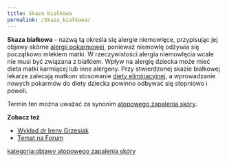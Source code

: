 ```yaml
---
title: Skaza białkowa
permalink: /Skaza_białkowa/
---
```


**Skaza białkowa** - nazwą tą określa się alergie niemowlęce, przypisując jej objawy skórne [alergii pokarmowej](/atopedia/alergia_pokarmowa "wikilink"), ponieważ niemowlę odżywia się początkowo mlekiem matki. W rzeczywistości alergia niemowlęcia wcale nie musi być związana z białkiem. Wpływ na alergię dziecka może mieć dieta matki karmiącej lub inne alergeny. Przy stwierdzonej skazie białkowej lekarze zalecają matkom stosowanie [diety eliminacyjnej](/atopedia/Dieta_eliminacyjna "wikilink"), a wprowadzanie nowych pokarmów do diety dziecka powinno odbywać się stopniowo i powoli.

Termin ten można uważać za synonim [atopowego zapalenia skóry](/atopedia/atopowe_zapalenie_skóry "wikilink").

**Zobacz też**

-   [Wykład dr Ireny Grzesiak](/atopedia/Wykład_dr_Ireny_Grzesiak "wikilink")
-   [Temat na Forum](http://www.atopowe-zapalenie.pl/forum/viewtopic.php?f=1&t=115)

[kategoria:objawy atopowego zapalenia skóry](/atopedia/kategoria:objawy_atopowego_zapalenia_skóry "wikilink")